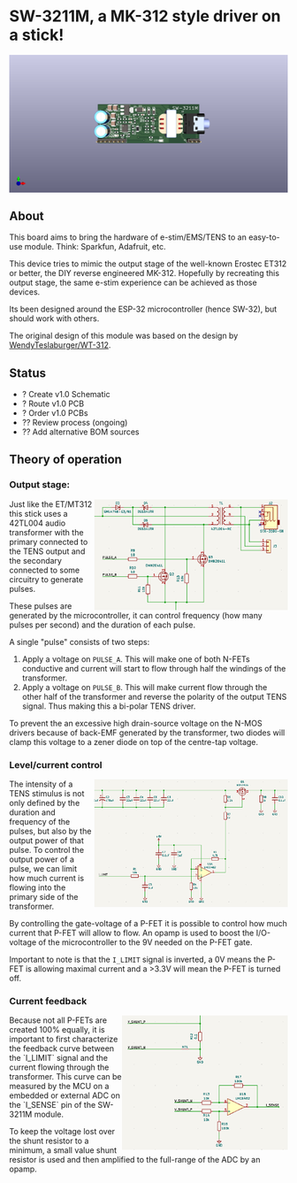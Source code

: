 # SW-3211M, a MK-312 style driver on a stick!
<img align="center" src="../../doc/SW-3211M.png">

## About
This board aims to bring the hardware of e-stim/EMS/TENS to an easy-to-use module. Think: Sparkfun, Adafruit, etc.

This device tries to mimic the output stage of the well-known Erostec ET312 or better, the DIY reverse engineered MK-312.
Hopefully by recreating this output stage, the same e-stim experience can be achieved as those devices.

Its been designed around the ESP-32 microcontroller (hence SW-32), but should work with others. 

The original design of this module was based on the design by [WendyTeslaburger/WT-312](https://github.com/WendyTeslaburger/WT-312).

## Status
- ? Create v1.0 Schematic
- ? Route v1.0 PCB
- ? Order v1.0 PCBs
- ?? Review process (ongoing) 
- ?? Add alternative BOM sources

## Theory of operation
### Output stage:
<img align="right" width="350" src="doc/output_stage.png">
Just like the ET/MT312 this stick uses a 42TL004 audio transformer with the primary connected to the TENS output and the secondary connected to some circuitry to generate pulses.

These pulses are generated by the microcontroller, it can control frequency (how many pulses per second) and the duration of each pulse.

A single "pulse"  consists of two steps:
1. Apply a voltage on `PULSE_A`. This will make one of both N-FETs conductive and current will start to flow through half the windings of the transformer.
2. Apply a voltage on `PULSE_B`. This will make current flow through the other half of the transformer and reverse the polarity of the output TENS signal. Thus making this a bi-polar TENS driver.

To prevent the an excessive high drain-source voltage on the N-MOS drivers because of back-EMF generated by the transformer, two diodes will clamp this voltage to a zener diode on top of the centre-tap voltage.

### Level/current control
<img align="right" width="350" src="doc/level_control.png">
The intensity of a TENS stimulus is not only defined by the duration and frequency of the pulses, but also by the output power of that pulse. To control the output power of a pulse, we can limit how much current is flowing into the primary side of the transformer.

By controlling the gate-voltage of a P-FET it is possible to control how much current that P-FET will allow to flow. An opamp is used to boost the I/O-voltage of the microcontroller to the 9V needed on the P-FET gate.

Important to note is that the `I_LIMIT` signal is inverted, a 0V means the P-FET is allowing maximal current and a >3.3V will mean the P-FET is turned off.

### Current feedback
<img align="right" width="300" src="doc/current_sense.png">
Because not all P-FETs are created 100% equally, it is important to first characterize the feedback curve between the `I_LIMIT` signal and the current flowing through the transformer. This curve can be measured by the MCU on a embedded or external ADC on the `I_SENSE` pin of the SW-3211M module.

To keep the voltage lost over the shunt resistor to a minimum, a small value shunt resistor is used and then amplified to the full-range of the ADC by an opamp.